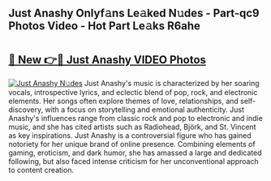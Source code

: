 ## Just Anashy Onlyf𝚊ns Le𝚊ked N𝚞des - Part-qc9 Photos Video - Hot Part Le𝚊ks R6ahe

# <h2><a href="http://ab13696.deff.icu/?id=Just+Anashy">🔗 New 👉🔴 Just Anashy VIDEO Photos</a></h2>

[![Just Anashy N𝚞des](https://i.imgur.com/rIISA9y.gif)](http://ab13696.deff.icu/?id=Just+Anashy)
Just Anashy's music is characterized by her soaring vocals, introspective lyrics, and eclectic blend of pop, rock, and electronic elements. Her songs often explore themes of love, relationships, and self-discovery, with a focus on storytelling and emotional authenticity. Just Anashy's influences range from classic rock and pop to electronic and indie music, and she has cited artists such as Radiohead, Björk, and St. Vincent as key inspirations. Just Anashy is a controversial figure who has gained notoriety for her unique brand of online presence. Combining elements of gaming, eroticism, and dark humor, she has amassed a large and dedicated following, but also faced intense criticism for her unconventional approach to content creation.
